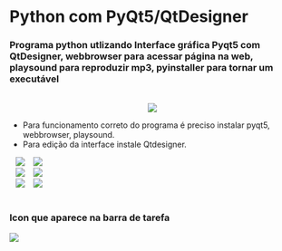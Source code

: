 # Python com PyQt5/QtDesigner

### Programa python utlizando Interface gráfica Pyqt5 com QtDesigner, webbrowser para acessar página na web, playsound para reproduzir mp3, pyinstaller para tornar um executável
<br/>
<div align="center">
 <img src="https://user-images.githubusercontent.com/96980587/162980521-946433e5-3fb2-42fc-9409-00d9aceec981.jpg"/>
</div>

- Para funcionamento correto do programa é preciso instalar pyqt5, webbrowser, playsound.<br>
- Para edição da interface instale Qtdesigner.

<div>
 &ensp;
 <img src="https://user-images.githubusercontent.com/96980587/162981950-078f7607-5dc3-4eae-8b64-784850df858b.png"/>
 &ensp;
 <img src="https://user-images.githubusercontent.com/96980587/162982129-0e344c65-d3a0-445a-ac2c-c7061b88154f.jpg"/>
</div>
<div>
  &ensp;
  <img src="https://user-images.githubusercontent.com/96980587/162982297-2956eabc-49a9-4e89-8fcd-beb12b77b793.jpg"/>
  &ensp;
  <img src="https://user-images.githubusercontent.com/96980587/162982454-73b38d7d-a9b4-445e-9254-9dca2a641e50.jpg"/>
</div>
<div>
  &ensp;
  <img src="https://user-images.githubusercontent.com/96980587/162982601-828a052d-8089-40ee-8b0f-12ddfae61192.jpg"/>
  &ensp;
  <img src="https://user-images.githubusercontent.com/96980587/162982738-7bb30be0-f7de-439f-b19b-5dda5480edbc.jpg"/>
</div>
</br>


 ### Icon que aparece na barra de tarefa 
<div>
 <img src= "https://user-images.githubusercontent.com/96980587/162982904-550988a1-6767-4778-abe5-164d5180393c.jpg"/>
</div>

